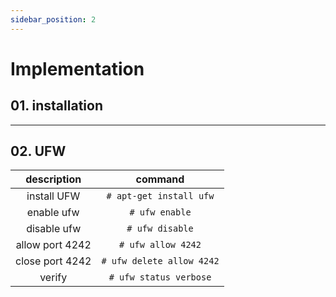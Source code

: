 ```yaml
---
sidebar_position: 2
---
```


# Implementation

## 01. installation

---
## 02. UFW
|description | command|
|:---:|:---:|
|install UFW |`# apt-get install ufw` |
|enable ufw |`# ufw enable` |
|disable ufw |`# ufw disable` |
|allow port 4242 |`# ufw allow 4242`|
|close port 4242 |`# ufw delete allow 4242` |
|verify |`# ufw status verbose` |
